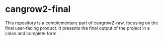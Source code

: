 # cangrow2-final
This repository is a complementary part of cangrow2-raw, focusing on the final user-facing product. It presents the final output of the project in a clean and complete form
